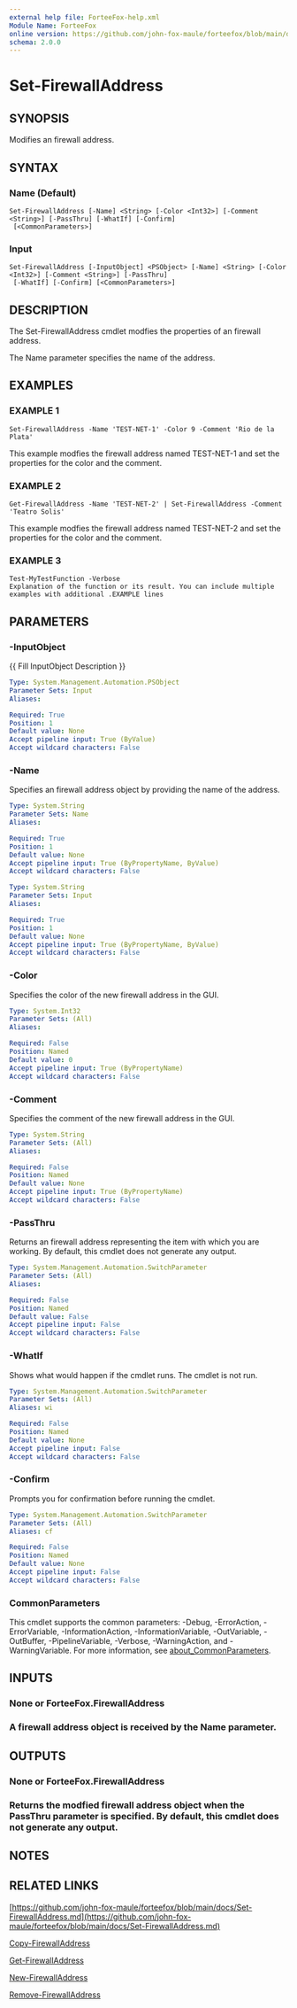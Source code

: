 ```yaml
---
external help file: ForteeFox-help.xml
Module Name: ForteeFox
online version: https://github.com/john-fox-maule/forteefox/blob/main/docs/Set-FirewallAddress.md
schema: 2.0.0
---
```


# Set-FirewallAddress

## SYNOPSIS
Modifies an firewall address.

## SYNTAX

### Name (Default)
```
Set-FirewallAddress [-Name] <String> [-Color <Int32>] [-Comment <String>] [-PassThru] [-WhatIf] [-Confirm]
 [<CommonParameters>]
```

### Input
```
Set-FirewallAddress [-InputObject] <PSObject> [-Name] <String> [-Color <Int32>] [-Comment <String>] [-PassThru]
 [-WhatIf] [-Confirm] [<CommonParameters>]
```

## DESCRIPTION
The Set-FirewallAddress cmdlet modfies the properties of an firewall address.

The Name parameter specifies the name of the address.

## EXAMPLES

### EXAMPLE 1
```
Set-FirewallAddress -Name 'TEST-NET-1' -Color 9 -Comment 'Rio de la Plata'
```

This example modfies the firewall address named TEST-NET-1 and set the properties for the color and the comment.

### EXAMPLE 2
```
Get-FirewallAddress -Name 'TEST-NET-2' | Set-FirewallAddress -Comment 'Teatro Solis'
```

This example modfies the firewall address named TEST-NET-2 and set the properties for the color and the comment.

### EXAMPLE 3
```
Test-MyTestFunction -Verbose
Explanation of the function or its result. You can include multiple examples with additional .EXAMPLE lines
```

## PARAMETERS

### -InputObject
{{ Fill InputObject Description }}

```yaml
Type: System.Management.Automation.PSObject
Parameter Sets: Input
Aliases:

Required: True
Position: 1
Default value: None
Accept pipeline input: True (ByValue)
Accept wildcard characters: False
```

### -Name
Specifies an firewall address object by providing the name of the address.

```yaml
Type: System.String
Parameter Sets: Name
Aliases:

Required: True
Position: 1
Default value: None
Accept pipeline input: True (ByPropertyName, ByValue)
Accept wildcard characters: False
```

```yaml
Type: System.String
Parameter Sets: Input
Aliases:

Required: True
Position: 1
Default value: None
Accept pipeline input: True (ByPropertyName, ByValue)
Accept wildcard characters: False
```

### -Color
Specifies the color of the new firewall address in the GUI.

```yaml
Type: System.Int32
Parameter Sets: (All)
Aliases:

Required: False
Position: Named
Default value: 0
Accept pipeline input: True (ByPropertyName)
Accept wildcard characters: False
```

### -Comment
Specifies the comment of the new firewall address in the GUI.

```yaml
Type: System.String
Parameter Sets: (All)
Aliases:

Required: False
Position: Named
Default value: None
Accept pipeline input: True (ByPropertyName)
Accept wildcard characters: False
```

### -PassThru
Returns an firewall address representing the item with which you are working.
By default, this cmdlet does not generate any output.

```yaml
Type: System.Management.Automation.SwitchParameter
Parameter Sets: (All)
Aliases:

Required: False
Position: Named
Default value: False
Accept pipeline input: False
Accept wildcard characters: False
```

### -WhatIf
Shows what would happen if the cmdlet runs.
The cmdlet is not run.

```yaml
Type: System.Management.Automation.SwitchParameter
Parameter Sets: (All)
Aliases: wi

Required: False
Position: Named
Default value: None
Accept pipeline input: False
Accept wildcard characters: False
```

### -Confirm
Prompts you for confirmation before running the cmdlet.

```yaml
Type: System.Management.Automation.SwitchParameter
Parameter Sets: (All)
Aliases: cf

Required: False
Position: Named
Default value: None
Accept pipeline input: False
Accept wildcard characters: False
```

### CommonParameters
This cmdlet supports the common parameters: -Debug, -ErrorAction, -ErrorVariable, -InformationAction, -InformationVariable, -OutVariable, -OutBuffer, -PipelineVariable, -Verbose, -WarningAction, and -WarningVariable. For more information, see [about_CommonParameters](http://go.microsoft.com/fwlink/?LinkID=113216).

## INPUTS

### **None or ForteeFox.FirewallAddress**
### A firewall address object is received by the Name parameter.
## OUTPUTS

### **None or ForteeFox.FirewallAddress**
### Returns the modfied firewall address object when the PassThru parameter is specified. By default, this cmdlet does not generate any output.
## NOTES

## RELATED LINKS

[https://github.com/john-fox-maule/forteefox/blob/main/docs/Set-FirewallAddress.md](https://github.com/john-fox-maule/forteefox/blob/main/docs/Set-FirewallAddress.md)

[Copy-FirewallAddress]()

[Get-FirewallAddress]()

[New-FirewallAddress]()

[Remove-FirewallAddress]()

